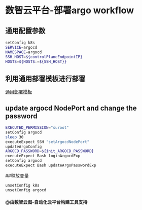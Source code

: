 # 数智云平台-部署argo workflow

## 通用配置参数

```bash
setConfig k8s
SERVICE=argocd
NAMESPACE=argocd
SSH_HOST=${controlPlaneEndpointIP}
HOSTS=${HOSTS:=${SSH_HOST}}
```

## 利用通用部署模板进行部署

[通用部署模板](deployYamlService.md)

## update argocd NodePort and change the password

```bash
EXECUTED_PERMISSION="suroot"
setConfig argocd
sleep 30
executeExpect SSH "setArgocdNodePort"
updateArgoConfig
ARGOCD_PASSWORD=${init_ARGOCD_PASSWORD}
executeExpect Bash loginArgocdExp
setConfig argocd
executeExpect Bash updateArgoPasswordExp
```

##释放变量

```bash
unsetConfig k8s
unsetConfig argocd
```

#### @由数智云图-自动化云平台构建工具支持